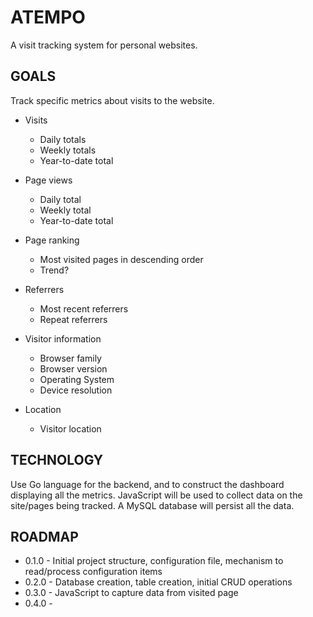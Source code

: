 # ATEMPO
A visit tracking system for personal websites.

## GOALS
Track specific metrics about visits to the website.

- Visits
  - Daily totals
  - Weekly totals
  - Year-to-date total

- Page views
  - Daily total
  - Weekly total
  - Year-to-date total

- Page ranking
  - Most visited pages in descending order
  - Trend?

- Referrers
  - Most recent referrers
  - Repeat referrers

- Visitor information
  - Browser family
  - Browser version
  - Operating System
  - Device resolution

- Location
  - Visitor location

## TECHNOLOGY
Use Go language for the backend, and to construct the dashboard displaying all the metrics.
JavaScript will be used to collect data on the site/pages being tracked. A MySQL database will
persist all the data.

## ROADMAP
- 0.1.0 - Initial project structure, configuration file, mechanism to read/process configuration items
- 0.2.0 - Database creation, table creation, initial CRUD operations
- 0.3.0 - JavaScript to capture data from visited page
- 0.4.0 -
